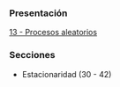 ### Presentación

[13 - Procesos aleatorios](https://www.overleaf.com/project/5c376b9f3d7cdc5c9060a277)

### Secciones
- Estacionaridad  (30 - 42)